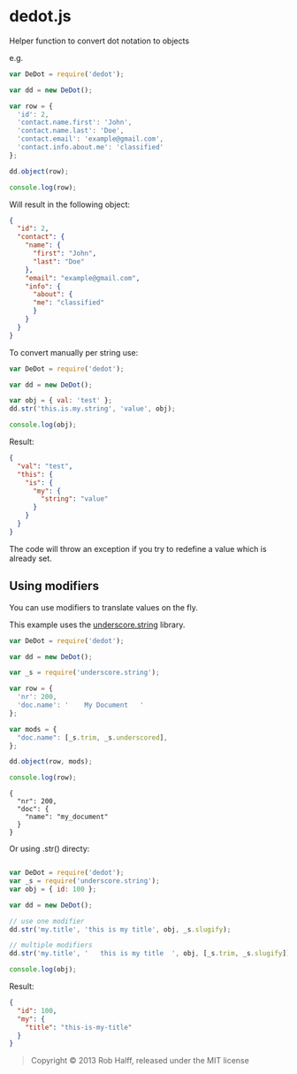 dedot.js
========

Helper function to convert dot notation to objects

e.g.

```javascript
var DeDot = require('dedot');

var dd = new DeDot();

var row = {
  'id': 2,
  'contact.name.first': 'John',
  'contact.name.last': 'Doe',
  'contact.email': 'example@gmail.com',
  'contact.info.about.me': 'classified'
};

dd.object(row);

console.log(row);
```

Will result in the following object:

```json
{
  "id": 2,
  "contact": {
    "name": {
      "first": "John",
      "last": "Doe"
    },
    "email": "example@gmail.com",
    "info": {
      "about": {
      "me": "classified"
      }
    }
  }
}
```

To convert manually per string use:
```javascript
var DeDot = require('dedot');

var dd = new DeDot();

var obj = { val: 'test' };
dd.str('this.is.my.string', 'value', obj);

console.log(obj);
```
Result:
```json
{
  "val": "test",
  "this": {
    "is": {
      "my": {
        "string": "value"
      }
    }
  }
}
```

The code will throw an exception if you try to redefine a value which is already set. 

## Using modifiers

You can use modifiers to translate values on the fly.

This example uses the [underscore.string](https://github.com/epeli/underscore.string) library.



```javascript
var DeDot = require('dedot');

var dd = new DeDot();

var _s = require('underscore.string');

var row = {
  'nr': 200,
  'doc.name': '    My Document   ' 
};

var mods = {
  "doc.name": [_s.trim, _s.underscored],
};

dd.object(row, mods);

console.log(row);
```

```
{
  "nr": 200,
  "doc": {
    "name": "my_document"
  }
}
```

Or using .str() directy:

```javascript

var DeDot = require('dedot');
var _s = require('underscore.string');
var obj = { id: 100 };

var dd = new DeDot();

// use one modifier
dd.str('my.title', 'this is my title', obj, _s.slugify);

// multiple modifiers
dd.str('my.title', '   this is my title  ', obj, [_s.trim, _s.slugify]);

console.log(obj);
```
Result:
```json
{
  "id": 100,
  "my": {
    "title": "this-is-my-title"
  }
}
```

> Copyright © 2013 Rob Halff, released under the MIT license
